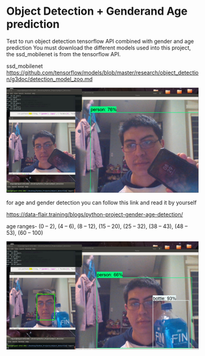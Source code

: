 # Object Detection + Genderand Age prediction

Test to run object detection tensorflow API combined with gender and age prediction
You must download the different models used into this project, the ssd_mobilenet is from the tensorflow API.

ssd_mobilenet https://github.com/tensorflow/models/blob/master/research/object_detection/g3doc/detection_model_zoo.md

![](https://github.com/MiguelBenalcazar/Object-Detection-Gender-and-Age/blob/master/test.jpg)

for age and gender detection you can follow this link and read it by yourself

https://data-flair.training/blogs/python-project-gender-age-detection/


age ranges- (0 – 2), (4 – 6), (8 – 12), (15 – 20), (25 – 32), (38 – 43), (48 – 53), (60 – 100)


![](https://github.com/MiguelBenalcazar/Object-Detection-Gender-and-Age/blob/master/test1.jpg)
